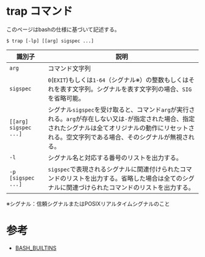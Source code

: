 # trap コマンド

このページはbashの仕様に基づいて記述する。

```console
$ trap [-lp] [[arg] sigspec ...]
```

|識別子|説明|
|---|---|
|`arg`|コマンド文字列|
|`sigspec`|`0`(`EXIT`)もしくは`1-64`（シグナル※）の整数もしくはそれを表す文字列。シグナルを表す文字列の場合、`SIG`を省略可能。|
|`[[arg] sigspec ...]`|シグナル`sigspec`を受け取ると、コマンド`arg`が実行される。`arg`が存在しない又は`-`が指定された場合、指定されたシグナルは全てオリジナルの動作にリセットされる。空文字列である場合、そのシグナルが無視される。|
|`-l`|シグナル名と対応する番号のリストを出力する。|
|`-p [sigspec ...]`|`sigspec`で表現されるシグナルに関連付けられたコマンドのリストを出力する。省略した場合は全てのシグナルに関連づけられたコマンドのリストを出力する。|

※シグナル：信頼シグナルまたはPOSIXリアルタイムシグナルのこと
# 参考

- [BASH_BUILTINS](https://linuxjm.osdn.jp/html/GNU_bash/man1/builtins.1.html)
